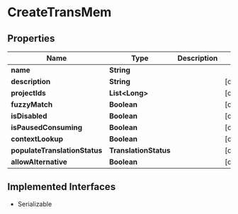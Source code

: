 

# CreateTransMem


## Properties

| Name | Type | Description | Notes |
|------------ | ------------- | ------------- | -------------|
|**name** | **String** |  |  |
|**description** | **String** |  |  [optional] |
|**projectIds** | **List&lt;Long&gt;** |  |  [optional] |
|**fuzzyMatch** | **Boolean** |  |  [optional] |
|**isDisabled** | **Boolean** |  |  [optional] |
|**isPausedConsuming** | **Boolean** |  |  [optional] |
|**contextLookup** | **Boolean** |  |  [optional] |
|**populateTranslationStatus** | **TranslationStatus** |  |  [optional] |
|**allowAlternative** | **Boolean** |  |  [optional] |


## Implemented Interfaces

* Serializable



